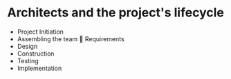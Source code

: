 # Architects and the project's lifecycle

* Project Initiation
* Assembling the team  Requirements
* Design
* Construction
* Testing
* Implementation
